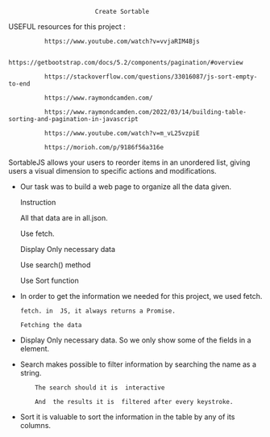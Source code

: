                             Create Sortable

USEFUL resources for this project :
   
              https://www.youtube.com/watch?v=vvjaRIM4Bjs

              https://getbootstrap.com/docs/5.2/components/pagination/#overview

              https://stackoverflow.com/questions/33016087/js-sort-empty-to-end

              https://www.raymondcamden.com/
               
              https://www.raymondcamden.com/2022/03/14/building-table-sorting-and-pagination-in-javascript

              https://www.youtube.com/watch?v=m_vL25vzpiE

              https://morioh.com/p/9186f56a316e



SortableJS allows your users to reorder items in an unordered list, 
giving users a visual dimension to specific actions and modifications.
                        
* Our task was to build a web page to organize all the data given.

   Instruction

   All that data  are in all.json.

   Use fetch. 

   Display Only  necessary data 

   Use   search() method

   Use    Sort function

- In order to get the information we needed for this project, we used fetch.  
     
      fetch. in  JS, it always returns a Promise.
      
      Fetching the data


- Display Only  necessary data. So we  only show some of the fields in a <table> element.


- Search makes possible to filter information by searching the name as a string. 

          The search should it is  interactive

          And  the results it is  filtered after every keystroke.

 
- Sort it is  valuable to sort the information in the table by any of its columns. 


